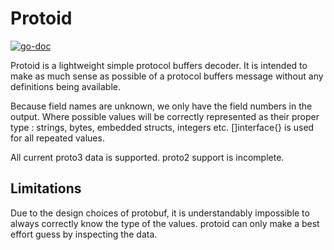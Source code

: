 Protoid
=======

[![go-doc](https://godoc.org/github.com/uw-labs/protoid?status.svg)](https://godoc.org/github.com/uw-labs/protoid)

Protoid is a lightweight simple protocol buffers decoder. It is intended to make as much sense as possible of a protocol buffers message without any definitions being available.

Because field names are unknown, we only have the field numbers in the output. Where possible values will be correctly represented as their proper type : strings, bytes, embedded structs, integers etc.  []interface{} is used for all repeated values.

All current proto3 data is supported. proto2 support is incomplete.

Limitations
-----------
Due to the design choices of protobuf, it is understandably impossible to always correctly know the type of the values.  protoid can only make a best effort guess by inspecting the data.
